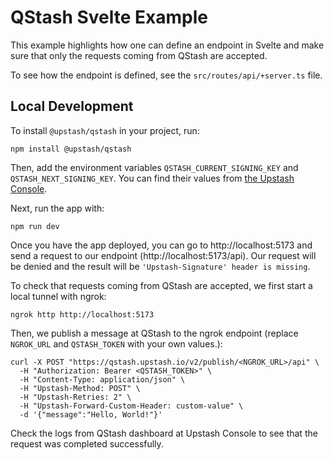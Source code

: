 # QStash Svelte Example

This example highlights how one can define an endpoint in Svelte and make sure that only the requests coming from QStash are accepted.

To see how the endpoint is defined, see the `src/routes/api/+server.ts` file.

## Local Development

To install `@upstash/qstash` in your project, run:

```
npm install @upstash/qstash
```

Then, add the environment variables `QSTASH_CURRENT_SIGNING_KEY` and `QSTASH_NEXT_SIGNING_KEY`. You can find their values from [the Upstash Console](https://console.upstash.com/qstash).

Next, run the app with:

```
npm run dev
```

Once you have the app deployed, you can go to http://localhost:5173 and send a request to our endpoint (http://localhost:5173/api). Our request will be denied and the result will be `'Upstash-Signature' header is missing`.

To check that requests coming from QStash are accepted, we first start a local tunnel with ngrok:

```
ngrok http http://localhost:5173
```

Then, we publish a message at QStash to the ngrok endpoint (replace `NGROK_URL` and `QSTASH_TOKEN` with your own values.):

```
curl -X POST "https://qstash.upstash.io/v2/publish/<NGROK_URL>/api" \
  -H "Authorization: Bearer <QSTASH_TOKEN>" \
  -H "Content-Type: application/json" \
  -H "Upstash-Method: POST" \
  -H "Upstash-Retries: 2" \
  -H "Upstash-Forward-Custom-Header: custom-value" \
  -d '{"message":"Hello, World!"}'
```

Check the logs from QStash dashboard at Upstash Console to see that the request was completed successfully.
